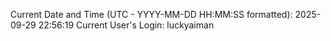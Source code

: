 Current Date and Time (UTC - YYYY-MM-DD HH:MM:SS formatted): 2025-09-29 22:56:19
Current User's Login: luckyaiman
